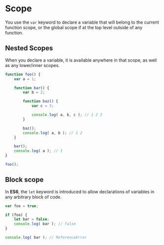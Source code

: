 # Scope

You use the `var` keyword to declare a variable that will belong to the current function scope, or the global scope if at the top level outside of any function.

## Nested Scopes

When you declare a variable, it is available anywhere in that scope, as well as any lower/inner scopes.

```javascript
function foo() {
    var a = 1;

    function bar() {
        var b = 2;

        function baz() {
            var c = 3;

            console.log( a, b, c ); // 1 2 3
        }

        baz();
        console.log( a, b ); // 1 2
    }

    bar();
    console.log( a ); // 1
}

foo();
```

## Block scope

In **ES6**, the `let` keyword is introduced to allow declarations of variables in any arbitrary block of code.

```javascript
var foo = true;

if (foo) {
    let bar = false;
    console.log( bar ); // false
}

console.log( bar ); // ReferenceError
```
